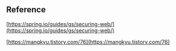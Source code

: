 ## Reference
[https://spring.io/guides/gs/securing-web/](https://spring.io/guides/gs/securing-web/)

[https://mangkyu.tistory.com/76](https://mangkyu.tistory.com/76)